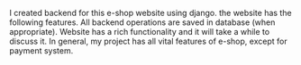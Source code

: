 I created backend for this e-shop website using django. the website has the following features. All backend operations are saved in database (when appropriate). 
Website has a rich functionality and it will take a while to discuss it. In general, my project has all vital features of e-shop, except for payment system. 
